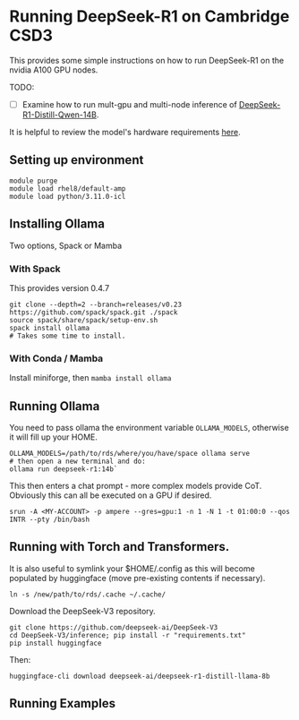 # Running DeepSeek-R1 on Cambridge CSD3

This provides some simple instructions on how to run DeepSeek-R1 on the nvidia A100 GPU nodes. 

TODO:
- [ ] Examine how to run mult-gpu and multi-node inference of [DeepSeek-R1-Distill-Qwen-14B](/https://huggingface.co/deepseek-ai/DeepSeek-R1-Distill-Qwen-14B).

It is helpful to review the model's hardware requirements [here](https://dev.to/nodeshiftcloud/a-step-by-step-guide-to-install-deepseek-r1-locally-with-ollama-vllm-or-transformers-44a1). 

## Setting up environment
```
module purge
module load rhel8/default-amp
module load python/3.11.0-icl
```

## Installing Ollama

Two options, Spack or Mamba

### With Spack

This provides version 0.4.7

```
git clone --depth=2 --branch=releases/v0.23 https://github.com/spack/spack.git ./spack
source spack/share/spack/setup-env.sh
spack install ollama
# Takes some time to install.
```

### With Conda / Mamba

Install miniforge, then `mamba install ollama`

## Running Ollama

You need to pass ollama the environment variable `OLLAMA_MODELS`, otherwise it will fill up your HOME.
```
OLLAMA_MODELS=/path/to/rds/where/you/have/space ollama serve
# then open a new terminal and do:
ollama run deepseek-r1:14b`
```
This then enters a chat prompt - more complex models provide CoT. Obviously this can all be executed on a GPU if desired. 

```
srun -A <MY-ACCOUNT> -p ampere --gres=gpu:1 -n 1 -N 1 -t 01:00:0 --qos INTR --pty /bin/bash
```

## Running with Torch and Transformers.

It is also useful to symlink your $HOME/.config as this will become populated by huggingface (move pre-existing contents if necessary). 

```
ln -s /new/path/to/rds/.cache ~/.cache/
```
Download the DeepSeek-V3 repository. 
```
git clone https://github.com/deepseek-ai/DeepSeek-V3
cd DeepSeek-V3/inference; pip install -r "requirements.txt"
pip install huggingface
```

Then: 

`huggingface-cli download deepseek-ai/deepseek-r1-distill-llama-8b`


## Running Examples



